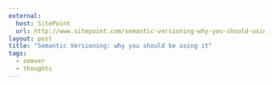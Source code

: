 ```yaml
---
external:
  host: SitePoint
  url: http://www.sitepoint.com/semantic-versioning-why-you-should-using/
layout: post
title: "Semantic Versioning: why you should be using it"
tags:
  - semver
  - thoughts
---
```


